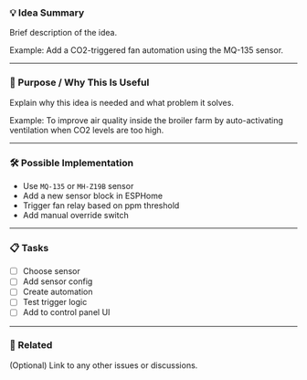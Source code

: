 ### 💡 Idea Summary
Brief description of the idea.

Example:
Add a CO2-triggered fan automation using the MQ-135 sensor.

---

### 🧩 Purpose / Why This Is Useful
Explain why this idea is needed and what problem it solves.

Example:
To improve air quality inside the broiler farm by auto-activating ventilation when CO2 levels are too high.

---

### 🛠️ Possible Implementation
- Use `MQ-135` or `MH-Z19B` sensor
- Add a new sensor block in ESPHome
- Trigger fan relay based on ppm threshold
- Add manual override switch

---

### 📋 Tasks
- [ ] Choose sensor
- [ ] Add sensor config
- [ ] Create automation
- [ ] Test trigger logic
- [ ] Add to control panel UI

---

### 🔗 Related
(Optional) Link to any other issues or discussions.